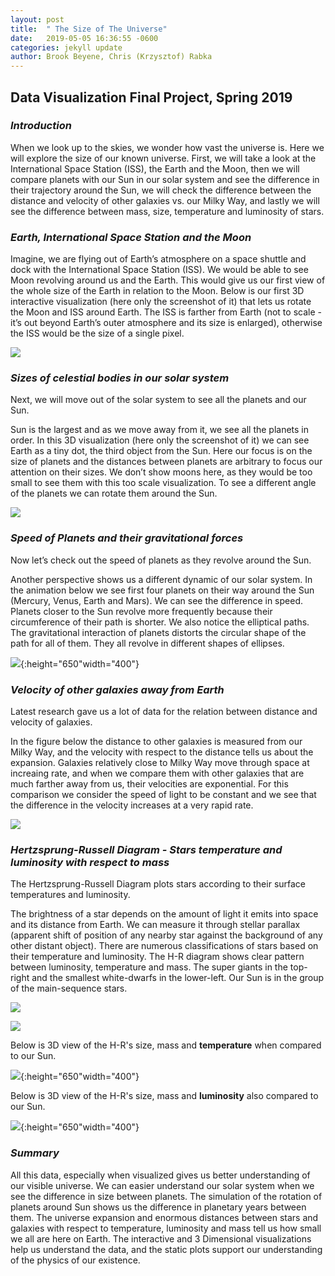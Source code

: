 ```yaml
---
layout: post
title:  " The Size of The Universe"
date:   2019-05-05 16:36:55 -0600
categories: jekyll update
author: Brook Beyene, Chris (Krzysztof) Rabka
---
```

## Data Visualization Final Project, Spring 2019

### *Introduction*

When we look up to the skies, we wonder how vast the universe is.
Here we will explore the size of our known universe. First, we will take a look at the International Space Station (ISS), the Earth and the Moon, then we will compare planets with our Sun in our solar system and see the difference in their trajectory around the Sun, we will check the difference between the distance and velocity of other galaxies vs. our Milky Way, and lastly we will see the difference between mass, size, temperature and luminosity of stars.

### *Earth, International Space Station and the Moon*
Imagine, we are flying out of Earth’s atmosphere on a space shuttle and dock with the International Space Station (ISS). We would be able to see Moon revolving around us and the Earth. This would give us our first view of the whole size of the Earth in relation to the Moon. Below is our first 3D interactive visualization (here only the screenshot of it) that lets us rotate the Moon and ISS around Earth. The ISS is farther from Earth (not to scale - it’s out beyond Earth’s outer atmosphere and its size is enlarged), otherwise the ISS would be the size of a single pixel.

![](https://github.com/krzysztofMSU/data-visualization-final-project/blob/gh-pages/_assets/_images/earth_moon_iss.png?raw=true)

### *Sizes of celestial bodies in our solar system*

Next, we will move out of the solar system to see all the planets and our Sun.

Sun is the largest and as we move away from it, we see all the planets in order. In this 3D visualization (here only the screenshot of it) we can see Earth as a tiny dot, the third object from the Sun. Here our focus is on the size of planets and the distances between planets are arbitrary to focus our attention on their sizes. We don’t show moons here, as they would be too small to see them with this too scale visualization. To see a different angle of the planets we can rotate them around the Sun.

![](https://github.com/krzysztofMSU/data-visualization-final-project/blob/gh-pages/_assets/_images/size_solar_system_new.png?raw=true)

### *Speed of Planets and their gravitational forces*

Now let’s check out the speed of planets as they revolve around the Sun.

Another perspective shows us a different dynamic of our solar system. In the animation below we see first four planets on their way around the Sun (Mercury, Venus, Earth and Mars). We can see the difference in speed. Planets closer to the Sun revolve more frequently because their circumference of their path is shorter. We also notice the elliptical paths. The gravitational interaction of planets distorts the circular shape of the path for all of them. They all revolve in different shapes of ellipses.

![](https://github.com/krzysztofMSU/data-visualization-final-project/blob/gh-pages/_includes/_gif/palents_eliptical.gif?raw=true){:height="650"width="400"}

### *Velocity of other galaxies away from Earth*

Latest research gave us a lot of data for the relation between distance and velocity of galaxies.

In the figure below the distance to other galaxies is measured from our Milky Way, and the velocity with respect to the distance tells us about the expansion. Galaxies relatively close to Milky Way move through space at increaing rate, and when we compare them with other galaxies that are much farther away from us, their velocities are exponential. For this comparison we consider the speed of light to be constant and we see that the difference in the velocity increases at a very rapid rate.

![](https://github.com/krzysztofMSU/data-visualization-final-project/blob/gh-pages/_assets/_images/UniverseExpansionBy_Brook_and_Chris.png?raw=true)

### *Hertzsprung-Russell Diagram - Stars temperature and luminosity with respect to mass*

The Hertzsprung-Russell Diagram plots stars according to their surface temperatures and luminosity.

The brightness of a star depends on the amount of light it emits into space and its distance from Earth. We can measure it through stellar parallax (apparent shift of position of any nearby star against the background of any other distant object). There are numerous classifications of stars based on their temperature and luminosity. The H-R diagram shows clear pattern between luminosity, temperature and mass. The super giants in the top-right and the smallest white-dwarfs in the lower-left. Our Sun is in the group of the main-sequence stars.

![](https://github.com/krzysztofMSU/data-visualization-final-project/blob/gh-pages/_assets/_images/H_R_Diagram.png?raw=true)

![](https://github.com/krzysztofMSU/data-visualization-final-project/blob/gh-pages/_assets/_images/equation.png?raw=true)

Below is 3D view of the H-R's size, mass and **temperature** when compared to our Sun.

![](https://github.com/krzysztofMSU/data-visualization-final-project/blob/gh-pages/_includes/_gif/size_mass_temperature_by_Brook_and_Chris.gif?raw=true){:height="650"width="400"}

Below is 3D view of the H-R's size, mass and **luminosity** also compared to our Sun.

![](https://github.com/krzysztofMSU/data-visualization-final-project/blob/gh-pages/_includes/_gif/size_mass_lumionsity_by_Brook_and_Chris.gif?raw=true){:height="650"width="400"}

### *Summary*

All this data, especially when visualized gives us better understanding of our visible universe. We can easier understand our solar system when we see the difference in size between planets. The simulation of the rotation of planets around Sun shows us the difference in planetary years between them. The universe expansion and enormous distances between stars and galaxies with respect to temperature, luminosity and mass tell us how small we all are here on Earth. The interactive and 3 Dimensional visualizations help us understand the data, and the static plots support our understanding of the physics of our existence.

<!--
> #### link for the audience below
> ### <https://krzysztofmsu.github.io/data-visualization-final-project/>
-->
